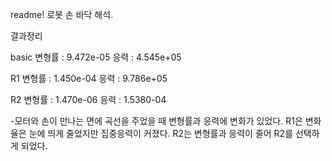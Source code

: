 readme!
로봇 손 바닥 해석.

결과정리

basic
 변형률 : 9.472e-05
 응력 : 4.545e+05
 
R1
 변형률 : 1.450e-04
 응력 : 9.786e+05
 
R2
 변형률 : 1.470e-06
 응력 : 1.5380-04
 
-모터와 손이 만나는 면에 곡선을 주었을 때 변형률과 응력에 변화가 있었다.
 R1은 변화율은 눈에 띄게 줄었지만 집중응력이 커졌다.
 R2는 변형률과 응력이 줄어 R2를 선택하게 되었다.
 
